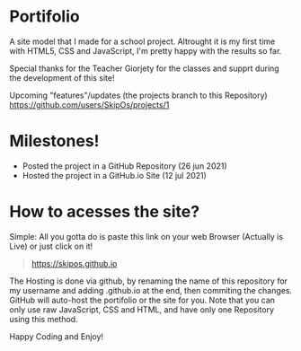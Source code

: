 # Portifolio
A site model that I made for a school project.
Altrought it is my first time with HTML5, CSS and JavaScript, I'm pretty happy with the results so far.

Special thanks for the Teacher Giorjety for the classes and supprt during the development of this site!

Upcoming "features"/updates (the projects branch to this Repository)
https://github.com/users/SkipOs/projects/1

# Milestones!
- Posted the project in a GitHub Repository (26 jun 2021)
- Hosted the project in a GitHub.io Site (12 jul 2021)

# How to acesses the site?
Simple: All you gotta do is paste this link on your web Browser (Actually is Live) or just click on it!
> https://skipos.github.io

The Hosting is done via github, by renaming the name of this repository for my username and adding .github.io at the end, then commiting the changes. GitHub will auto-host the portifolio or the site for you. Note that you can only use raw JavaScript, CSS and HTML, and have only one Repository using this method. 

Happy Coding and Enjoy!
